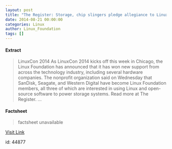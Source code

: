 ```yaml
---
layout: post
title: "The Register: Storage, chip slingers pledge allegiance to Linux, open source"
date: 2014-08-21 00:00:00
categories: Linux
author: Linux_Foundation
tags: []
---
```



#### Extract
>LinuxCon 2014&nbsp;As LinuxCon 2014 kicks off this week in Chicago, the Linux Foundation has announced that it has won new support from across the technology industry, including several hardware companies. The nonprofit organization said on Wednesday that SanDisk, Seagate, and Western Digital have become Linux Foundation members, all three of which are interested in using Linux and open-source software to power storage systems. Read more at The Register.&nbsp;...

#### Factsheet
>factsheet unavailable

[Visit Link](http://www.linuxfoundation.org/news-media/news/2014/08/register-storage-chip-slingers-pledge-allegiance-linux-open-source)

id:   44877
